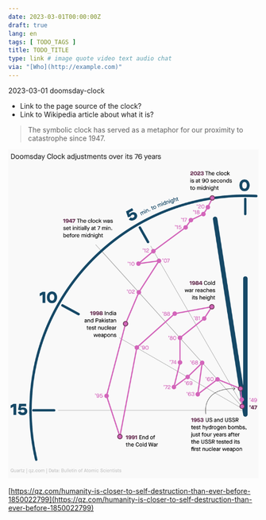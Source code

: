 ```yaml
---
date: 2023-03-01T00:00:00Z
draft: true
lang: en
tags: [ TODO_TAGS ]
title: TODO_TITLE
type: link # image quote video text audio chat
via: "[Who](http://example.com)"
---
```



2023-03-01 doomsday-clock


* Link to the page source of the clock?
* Link to Wikipedia article about what it is?

> The symbolic clock has served as a metaphor for our proximity to catastrophe since 1947. 

![2023-03-01 doomsday-clock](2023-03-01%20doomsday-clock.png)

[https://qz.com/humanity-is-closer-to-self-destruction-than-ever-before-1850022799](https://qz.com/humanity-is-closer-to-self-destruction-than-ever-before-1850022799)

